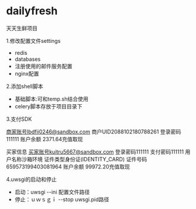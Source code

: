 # dailyfresh
天天生鲜项目

1.修改配置文件settings
 * redis
 * databases
 * 注册使用的邮件服务配置
 * nginx配置
 
2.添加shell脚本
* 基础脚本:可和temp.sh结合使用
* celery脚本存放于项目目录下

3.支付SDK

商家账号lbdfii0246@sandbox.com
商户UID2088102180788261
登录密码111111
账户余额
2371.64充值取现

买家信息
买家账号kuitru5667@sandbox.com
登录密码111111
支付密码111111
用户名称沙箱环境
证件类型身份证(IDENTITY_CARD)
证件号码659573199403081964
账户余额
99972.20充值取现

4.uwsgi的启动和停止
* 启动：uwsgi --ini 配置文件路径
* 停止：ｕｗｓｇｉ --stop uwsgi.pid路径